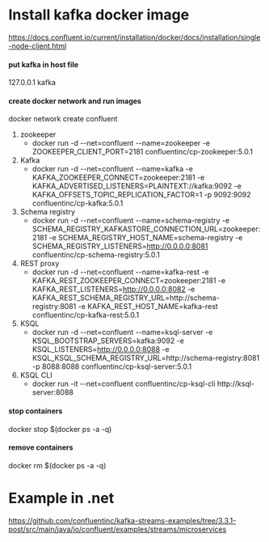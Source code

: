 # Install kafka docker image
https://docs.confluent.io/current/installation/docker/docs/installation/single-node-client.html

#### put kafka in host file
127.0.0.1		kafka

#### create docker network and run images

docker network create confluent

1. zookeeper
   - docker run -d --net=confluent --name=zookeeper -e ZOOKEEPER_CLIENT_PORT=2181 confluentinc/cp-zookeeper:5.0.1
2. Kafka
   - docker run -d --net=confluent --name=kafka -e KAFKA_ZOOKEEPER_CONNECT=zookeeper:2181 -e KAFKA_ADVERTISED_LISTENERS=PLAINTEXT://kafka:9092 -e KAFKA_OFFSETS_TOPIC_REPLICATION_FACTOR=1 -p 9092:9092 confluentinc/cp-kafka:5.0.1
3. Schema registry
   - docker run -d --net=confluent --name=schema-registry -e SCHEMA_REGISTRY_KAFKASTORE_CONNECTION_URL=zookeeper:2181 -e SCHEMA_REGISTRY_HOST_NAME=schema-registry -e SCHEMA_REGISTRY_LISTENERS=http://0.0.0.0:8081 confluentinc/cp-schema-registry:5.0.1
4. REST proxy
   - docker run -d --net=confluent --name=kafka-rest -e KAFKA_REST_ZOOKEEPER_CONNECT=zookeeper:2181 -e KAFKA_REST_LISTENERS=http://0.0.0.0:8082 -e KAFKA_REST_SCHEMA_REGISTRY_URL=http://schema-registry:8081 -e KAFKA_REST_HOST_NAME=kafka-rest confluentinc/cp-kafka-rest:5.0.1
5. KSQL
   - docker run -d --net=confluent --name=ksql-server -e KSQL_BOOTSTRAP_SERVERS=kafka:9092 -e KSQL_LISTENERS=http://0.0.0.0:8088 -e KSQL_KSQL_SCHEMA_REGISTRY_URL=http://schema-registry:8081 -p 8088:8088 confluentinc/cp-ksql-server:5.0.1
6. KSQL CLI
   - docker run -it --net=confluent confluentinc/cp-ksql-cli http://ksql-server:8088

#### stop containers
docker stop $(docker ps -a -q) 

#### remove containers
docker rm $(docker ps -a -q)


# Example in .net

https://github.com/confluentinc/kafka-streams-examples/tree/3.3.1-post/src/main/java/io/confluent/examples/streams/microservices